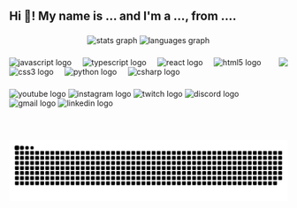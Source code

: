 <h2 align="left">Hi 👋! My name is ... and I'm a ..., from ....</h2>

###

<div align="center">
	<img
		src="https://github-readme-stats.vercel.app/api?username=maurodesouza&hide_title=false&hide_rank=false&show_icons=true&include_all_commits=true&count_private=true&disable_animations=false&theme=dracula&locale=en&hide_border=false"
		height="150"
		alt="stats graph" />
	<img
		src="https://github-readme-stats.vercel.app/api/top-langs?username=maurodesouza&locale=en&hide_title=false&layout=compact&card_width=320&langs_count=5&theme=dracula&hide_border=false"
		height="150"
		alt="languages graph" />
</div>

###

<img align="right" height="150" src="https://i.imgflip.com/65efzo.gif" />

###

<div align="left">
	<img
		src="https://cdn.jsdelivr.net/gh/devicons/devicon/icons/javascript/javascript-original.svg"
		height="30"
		alt="javascript logo" />
	<img width="12" />
	<img
		src="https://cdn.jsdelivr.net/gh/devicons/devicon/icons/typescript/typescript-original.svg"
		height="30"
		alt="typescript logo" />
	<img width="12" />
	<img
		src="https://cdn.jsdelivr.net/gh/devicons/devicon/icons/react/react-original.svg"
		height="30"
		alt="react logo" />
	<img width="12" />
	<img
		src="https://cdn.jsdelivr.net/gh/devicons/devicon/icons/html5/html5-original.svg"
		height="30"
		alt="html5 logo" />
	<img width="12" />
	<img
		src="https://cdn.jsdelivr.net/gh/devicons/devicon/icons/css3/css3-original.svg"
		height="30"
		alt="css3 logo" />
	<img width="12" />
	<img
		src="https://cdn.jsdelivr.net/gh/devicons/devicon/icons/python/python-original.svg"
		height="30"
		alt="python logo" />
	<img width="12" />
	<img
		src="https://cdn.jsdelivr.net/gh/devicons/devicon/icons/csharp/csharp-original.svg"
		height="30"
		alt="csharp logo" />
</div>

###

<div align="left">
	<img
		src="https://img.shields.io/static/v1?message=Youtube&logo=youtube&label=&color=FF0000&logoColor=white&labelColor=&style=for-the-badge"
		height="35"
		alt="youtube logo" />
	<img
		src="https://img.shields.io/static/v1?message=Instagram&logo=instagram&label=&color=E4405F&logoColor=white&labelColor=&style=for-the-badge"
		height="35"
		alt="instagram logo" />
	<img
		src="https://img.shields.io/static/v1?message=Twitch&logo=twitch&label=&color=9146FF&logoColor=white&labelColor=&style=for-the-badge"
		height="35"
		alt="twitch logo" />
	<img
		src="https://img.shields.io/static/v1?message=Discord&logo=discord&label=&color=7289DA&logoColor=white&labelColor=&style=for-the-badge"
		height="35"
		alt="discord logo" />
	<img
		src="https://img.shields.io/static/v1?message=Gmail&logo=gmail&label=&color=D14836&logoColor=white&labelColor=&style=for-the-badge"
		height="35"
		alt="gmail logo" />
	<img
		src="https://img.shields.io/static/v1?message=LinkedIn&logo=linkedin&label=&color=0077B5&logoColor=white&labelColor=&style=for-the-badge"
		height="35"
		alt="linkedin logo" />
</div>

<br clear="both" />

<picture>
	<source
		media="(prefers-color-scheme: dark)"
		srcset="
			https://raw.githubusercontent.com/platane/snk/output/github-contribution-grid-snake-dark.svg
		" />
	<source
		media="(prefers-color-scheme: light)"
		srcset="
			https://raw.githubusercontent.com/platane/snk/output/github-contribution-grid-snake.svg
		" />
	<img
		alt="github contribution grid snake animation"
		src="https://raw.githubusercontent.com/platane/snk/output/github-contribution-grid-snake.svg" />
</picture>
